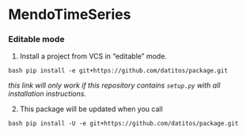 # MendoTimeSeries

### Editable mode
1. Install a project from VCS in “editable” mode.

```bash pip install -e git+https://github.com/datitos/package.git```

*this link will only work if this repository contains ```setup.py``` with all installation instructions.*

2. This package will be updated when you call

```bash pip install -U -e git+https://github.com/datitos/package.git ```
